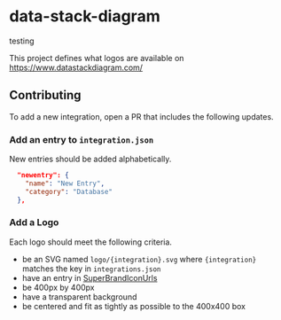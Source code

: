 # data-stack-diagram
testing

This project defines what logos are available on https://www.datastackdiagram.com/

## Contributing

To add a new integration, open a PR that includes the following updates.

### Add an entry to `integration.json`

New entries should be added alphabetically.

```json
  "newentry": {
    "name": "New Entry",
    "category": "Database"
  },
```

### Add a Logo

Each logo should meet the following criteria.

- be an SVG named `logo/{integration}.svg` where `{integration}` matches the key in `integrations.json`
- have an entry in [SuperBrandIconUrls](https://github.com/metaplane/metaplane-frontend/blob/29dadf4f98ab684612f7d0afd480587dc9b173dd/packages/super/src/SuperIcon/SuperBrandIcon.tsx#L29)
- be 400px by 400px
- have a transparent background
- be centered and fit as tightly as possible to the 400x400 box
